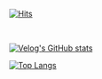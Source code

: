 [![Hits](https://hits.seeyoufarm.com/api/count/incr/badge.svg?url=https%3A%2F%2Fgithub.com%2Fsilverbeen&count_bg=%2389A7FF&title_bg=%23555555&icon=instagram.svg&icon_color=%23E7E7E7&title=hits&edge_flat=false)](https://hits.seeyoufarm.com)

<br/>

[![Velog's GitHub stats](https://velog-readme-stats.vercel.app/api?name=silverbeen&slug=Naver-Map-자유롭게-활용하기)](https://github.com/eungyeole/velog-readme-stats)


[![Top Langs](https://github-readme-stats.vercel.app/api/top-langs/?username=silverbeen&layout=compact)](https://github.com/silverbeen/github-readme-stats)



